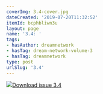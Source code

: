 ```yaml
---
coverImg: 3.4-cover.jpg
dateCreated: '2019-07-20T11:32:52'
itemId: bcphbliwn3u
layout: page
name: '3.4: '
tags:
- hasAuthor: dreamnetwork
- hasTag: dream-network-volume-3
- hasTag: dreamnetwork
type: post
urlSlug: '3.4'
---
```

<img class="card-journal-img" src="../images/3.4-rect.jpg"/><a href="../files/pdfs/Volume_3/3.4-The-Dream-Network_Volume-3_No-4.pdf" download="">Download issue 3.4</a>